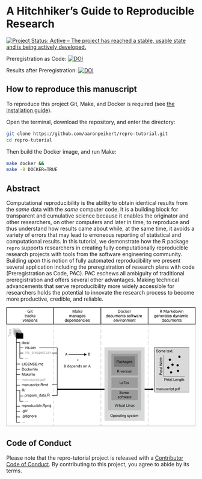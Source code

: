 
<!-- README.md is generated from README.Rmd. Please edit that file -->

# A Hitchhiker’s Guide to Reproducible Research

<!-- badges: start -->

[![Project Status: Active – The project has reached a stable, usable
state and is being actively
developed.](https://www.repostatus.org/badges/latest/active.svg)](https://www.repostatus.org/#active)

Preregistration as Code:
[![DOI](https://zenodo.org/badge/DOI/10.5281/zenodo.5170740.svg)](https://doi.org/10.5281/zenodo.5170740)

Results after Preregistration:
[![DOI](https://zenodo.org/badge/DOI/10.5281/zenodo.5171678.svg)](https://doi.org/10.5281/zenodo.5171678)

<!-- badges: end -->

## How to reproduce this manuscript

To reproduce this project Git, Make, and Docker is required (see [the
installation
guide](https://github.com/aaronpeikert/repro-tutorial/blob/main/install.md)).

Open the terminal, download the repository, and enter the directory:

``` bash
git clone https://github.com/aaronpeikert/repro-tutorial.git
cd repro-tutorial
```

Then build the Docker image, and run Make:

``` bash
make docker &&
make -B DOCKER=TRUE 
```

## Abstract

Computational reproducibility is the ability to obtain identical results
from the *same* data with the *same* computer code. It is a building
block for transparent and cumulative science because it enables the
originator and other researchers, on other computers and later in time,
to reproduce and thus understand how results came about while, at the
same time, it avoids a variety of errors that may lead to erroneous
reporting of statistical and computational results. In this tutorial, we
demonstrate how the R package `repro` supports researchers in creating
fully computationally reproducible research projects with tools from the
software engineering community. Building upon this notion of fully
automated reproducibility we present several application including the
preregistration of research plans with code (Preregistration as Code,
PAC). PAC eschews all ambiguity of traditional preregistration and
offers several other advantages. Making technical advancements that
serve reproducibility more widely accessible for researchers holds the
potential to innovate the research process to become more productive,
credible, and reliable.

![](images/nutshell.svg)<!-- -->

## Code of Conduct

Please note that the repro-tutorial project is released with a
[Contributor Code of
Conduct](https://contributor-covenant.org/version/2/0/CODE_OF_CONDUCT.html).
By contributing to this project, you agree to abide by its terms.
